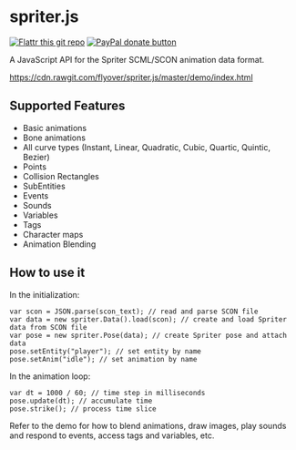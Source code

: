 spriter.js
==========

[![Flattr this git repo](http://api.flattr.com/button/flattr-badge-large.png)](https://flattr.com/submit/auto?user_id=isaacburns&url=https://github.com/flyover/spriter.js&title=spriter.js&language=JavaScript&tags=github&category=software) [![PayPal donate button](https://www.paypalobjects.com/en_US/i/btn/btn_donate_SM.gif)](https://www.paypal.com/cgi-bin/webscr?cmd=_donations&business=H9KUEZTZHHTXQ&lc=US&item_name=spriter.js&currency_code=USD&bn=PP-DonationsBF:btn_donate_SM.gif:NonHosted "Donate to this project using Paypal")

A JavaScript API for the Spriter SCML/SCON animation data format.

https://cdn.rawgit.com/flyover/spriter.js/master/demo/index.html

## Supported Features
* Basic animations
* Bone animations
* All curve types (Instant, Linear, Quadratic, Cubic, Quartic, Quintic, Bezier)
* Points
* Collision Rectangles
* SubEntities
* Events
* Sounds
* Variables
* Tags
* Character maps
* Animation Blending

## How to use it

In the initialization:
```
var scon = JSON.parse(scon_text); // read and parse SCON file
var data = new spriter.Data().load(scon); // create and load Spriter data from SCON file
var pose = new spriter.Pose(data); // create Spriter pose and attach data
pose.setEntity("player"); // set entity by name
pose.setAnim("idle"); // set animation by name
```
In the animation loop:
```
var dt = 1000 / 60; // time step in milliseconds
pose.update(dt); // accumulate time
pose.strike(); // process time slice
```
Refer to the demo for how to blend animations, draw images, play sounds and respond to events, access tags and variables, etc.
